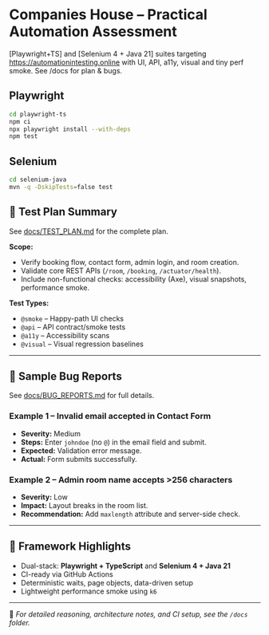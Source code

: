 # Companies House – Practical Automation Assessment
[Playwright+TS] and [Selenium 4 + Java 21] suites targeting https://automationintesting.online with UI, API, a11y, visual and tiny perf smoke. See /docs for plan & bugs.

## Playwright
```bash
cd playwright-ts
npm ci
npx playwright install --with-deps
npm test
```
## Selenium
```bash
cd selenium-java
mvn -q -DskipTests=false test
```

## 🧪 Test Plan Summary
See [docs/TEST_PLAN.md](docs/TEST_PLAN.md) for the complete plan.

**Scope:**
- Verify booking flow, contact form, admin login, and room creation.
- Validate core REST APIs (`/room`, `/booking`, `/actuator/health`).
- Include non-functional checks: accessibility (Axe), visual snapshots, performance smoke.

**Test Types:**
- `@smoke` – Happy-path UI checks
- `@api` – API contract/smoke tests
- `@a11y` – Accessibility scans
- `@visual` – Visual regression baselines

---

## 🐛 Sample Bug Reports
See [docs/BUG_REPORTS.md](docs/BUG_REPORTS.md) for full details.

### Example 1 – Invalid email accepted in Contact Form
- **Severity:** Medium  
- **Steps:** Enter `johndoe` (no `@`) in the email field and submit.  
- **Expected:** Validation error message.  
- **Actual:** Form submits successfully.

### Example 2 – Admin room name accepts >256 characters
- **Severity:** Low  
- **Impact:** Layout breaks in the room list.  
- **Recommendation:** Add `maxlength` attribute and server-side check.

---

## 🧩 Framework Highlights
- Dual-stack: **Playwright + TypeScript** and **Selenium 4 + Java 21**
- CI-ready via GitHub Actions
- Deterministic waits, page objects, data-driven setup
- Lightweight performance smoke using `k6`

---

💬 *For detailed reasoning, architecture notes, and CI setup, see the `/docs` folder.*

